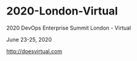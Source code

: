 # 2020-London-Virtual

2020 DevOps Enterprise Summit London - Virtual

June 23-25, 2020

http://doesvirtual.com

